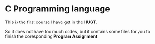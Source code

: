 # C Programming language

This is the first course I have get in the **HUST**.

So it does not have too much codes, but it contains some files for you to finish the coresponding **Program Assignment**